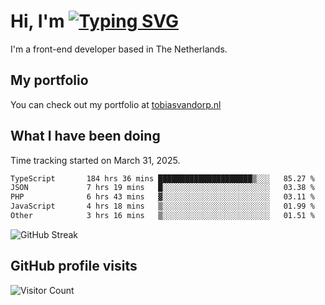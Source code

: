 # Hi, I'm [![Typing SVG](https://readme-typing-svg.demolab.com?font=Fira+Code&pause=1000&width=435&lines=tobiasvdorp)](https://git.io/typing-svg)

I'm a front-end developer based in The Netherlands.

## My portfolio

You can check out my portfolio at [tobiasvandorp.nl](https://www.tobiasvandorp.nl/)

## What I have been doing

Time tracking started on March 31, 2025.

<!--START_SECTION:waka-->

```txt
TypeScript       184 hrs 36 mins █████████████████████▒░░░   85.27 %
JSON             7 hrs 19 mins   █░░░░░░░░░░░░░░░░░░░░░░░░   03.38 %
PHP              6 hrs 43 mins   ▓░░░░░░░░░░░░░░░░░░░░░░░░   03.11 %
JavaScript       4 hrs 18 mins   ▒░░░░░░░░░░░░░░░░░░░░░░░░   01.99 %
Other            3 hrs 16 mins   ▒░░░░░░░░░░░░░░░░░░░░░░░░   01.51 %
```

<!--END_SECTION:waka-->

![GitHub Streak](https://streak-stats.demolab.com?user=tobiasvdorp&theme=dark&hide_border=true&mode=weekly&background=36%2C6400A6%2C000000)

## GitHub profile visits

![Visitor Count](https://profile-counter.glitch.me/tobiasvdorp/count.svg)
